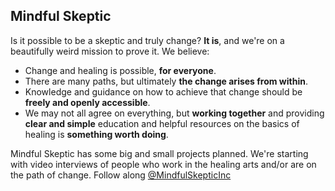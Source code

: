## Mindful Skeptic

Is it possible to be a skeptic and truly change? **It is**, and we're on a beautifully weird mission to prove it. We believe:
- Change and healing is possible, **for everyone**.
- There are many paths, but ultimately **the change arises from within**.
- Knowledge and guidance on how to achieve that change should be **freely and openly accessible**.
- We may not all agree on everything, but **working together** and providing **clear and simple** education and helpful resources on the basics of healing is **something worth doing**.

Mindful Skeptic has some big and small projects planned. We're starting with video interviews of people who work in the healing arts and/or are on the path of change. Follow along [@MindfulSkepticInc](https://www.instagram.com/MindfulSkepticInc)